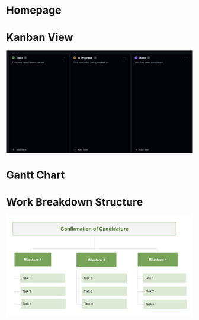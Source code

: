 # Homepage

# Kanban View

![test](media/kanvan_view.png)


# Gantt Chart

# Work Breakdown Structure

![test](media/wbc_view.png)

